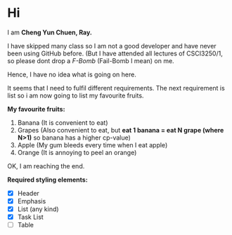 # Hi
I am **Cheng Yun Chuen, Ray.**

I have skipped many class so I am not a good developer and have never been using GitHub before.
(But I have attended all lectures of CSCI3250/1, so please dont drop a _F-Bomb_ (Fail-Bomb I mean) on me.  

Hence, I have no idea what is going on here.

It seems that I need to fulfil different requirements.
The next requirement is list so i am now going to list my favourite fruits.

**My favourite fruits:**
1. Banana (It is convenient to eat)
1. Grapes (Also convenient to eat, but **eat 1 banana = eat N grape (where N>1)** so banana has a higher cp-value)
1. Apple (My gum bleeds every time when I eat apple)
1. Orange (It is annoying to peel an orange)

OK, I am reaching the end.

**Required styling elements:**
- [x] Header
- [x] Emphasis
- [x] List (any kind)
- [x] Task List
- [ ] Table
